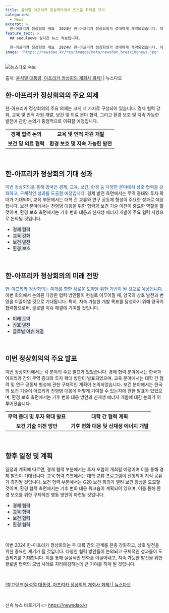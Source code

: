 ```yaml
---
title: 윤석열 아프리카 정상회의에서 뜨거운 화제를 모아
categories:
  - News
excerpt: >
  한-아프리카 정상회의 개요  2024년 한-아프리카 정상회의가 성대하게 개막되었습니다. 이 회의는 양 대륙 …
feature_text: >
  ## seoulnews 실시간 뉴스 속보입니다.

  한-아프리카 정상회의 개요  2024년 한-아프리카 정상회의가 성대하게 개막되었습니다. 이 회의는 양 대륙 …
image: 'https://newsdao.kr/res/images/meta/newsdao_breakingnews.jpg'
---
```


![뉴스다오 속보](https://newsdao.kr/res/images/meta/newsdao_breakingnews.jpg)

<p>출처: <a href="https://newsdao.kr/4060" rel="dofollow">윤석열 대통령, 아프리카 정상회의 개회사 화제!</a> | 뉴스다오</p>

<h2 data-ke-size="size26">한-아프리카 정상회의의 주요 의제</h2>
<p data-ke-size="size16">한-아프리카 정상회의의 주요 의제는 크게 네 가지로 구성되어 있습니다. 경제 협력 강화, 교육 및 인적 자원 개발, 보건 및 의료 분야 협력, 그리고 환경 보호 및 지속 가능한 발전에 관한 논의가 중점적으로 이뤄질 예정입니다.</p>
<table>
  <tr>
    <td style="text-align: center; height: 17px;"><b>경제 협력 논의</b></td>
    <td style="text-align: center; height: 17px;"><b>교육 및 인적 자원 개발</b></td>
  </tr>
  <tr>
    <td style="text-align: center; height: 17px;"><b>보건 및 의료 협력</b></td>
    <td style="text-align: center; height: 17px;"><b>환경 보호 및 지속 가능한 발전</b></td>
  </tr>
</table>
<p data-ke-size="size16">&nbsp;</p>

<h2 data-ke-size="size26">한-아프리카 정상회의 기대 성과</h2>
<p data-ke-size="size16"><span style="color: #1a5490;">이번 정상회의를 통해 양국은 경제, 교육, 보건, 환경 등 다양한 분야에서 상호 협력을 강화하고, 구체적인 성과를 도출할 예정입니다.</span> 경제 발전 측면에서는 무역 증대와 투자 확대가 기대되며, 교육 부문에서는 대학 간 교류와 연구 공동체 형성이 주요한 성과로 예상됩니다. 보건 분야에서는 전염병 대응을 위한 협력과 보건 기술 이전이 중요한 역할을 할 것이며, 환경 보호 측면에서는 기후 변화 대응과 신재생 에너지 개발이 주요 협력 사항으로 논의될 것입니다.</p>
<ul>
  <li><span style="background-color: #21538527;">경제 협력</span></li>
  <li><span style="background-color: #21538527;">교육 강화</span></li>
  <li><span style="background-color: #21538527;">보건 발전</span></li>
  <li><span style="background-color: #21538527;">환경 보호</span></li>
</ul>
<p data-ke-size="size16">&nbsp;</p>

<h2 data-ke-size="size26">한-아프리카 정상회의의 미래 전망</h2>
<p data-ke-size="size16"><span style="color: #1a5490;">한-아프리카 정상회의는 미래를 향한 새로운 도약을 위한 기반이 될 것으로 예상됩니다.</span> 이번 회의에서 논의된 다양한 협력 방안들이 현실로 이루어질 때, 양국의 상호 발전과 번영을 이끌어낼 것으로 기대됩니다. 특히, 지속 가능한 개발 목표를 달성하기 위해 양국이 협력함으로써, 글로벌 이슈 해결에 기여할 것입니다.</p>
<ul>
  <li><span style="background-color: #21538527;">미래 도약</span></li>
  <li><span style="background-color: #21538527;">상호 발전</span></li>
  <li><span style="background-color: #21538527;">글로벌 이슈 해결</span></li>
</ul>
<p data-ke-size="size16">&nbsp;</p>

<h2 data-ke-size="size26">이번 정상회의의 주요 발표</h2>
<p data-ke-size="size16">이번 정상회의에서는 각 분야의 주요 발표가 있었습니다. 경제 협력 분야에서는 한국과 아프리카 간의 무역 증대와 투자 확대 방안이 발표되었으며, 교육 분야에서는 대학 간 협력 및 연구 공동체 형성에 관한 구체적인 계획이 논의되었습니다. 보건 분야에서는 한국의 보건 기술이 아프리카 전염병 대응에 어떻게 기여할 수 있는지에 관한 발표가 있었으며, 환경 보호 측면에서는 기후 변화 대응 방안과 신재생 에너지 개발에 대한 논의가 이루어졌습니다.</p>
<table>
  <tr>
    <td style="text-align: center; height: 17px;"><b>무역 증대 및 투자 확대 발표</b></td>
    <td style="text-align: center; height: 17px;"><b>대학 간 협력 계획</b></td>
  </tr>
  <tr>
    <td style="text-align: center; height: 17px;"><b>보건 기술 이전 방안</b></td>
    <td style="text-align: center; height: 17px;"><b>기후 변화 대응 및 신재생 에너지 개발</b></td>
  </tr>
</table>
<p data-ke-size="size16">&nbsp;</p>

<h2 data-ke-size="size26">향후 일정 및 계획</h2>
<p data-ke-size="size16">일정과 계획에 따르면, 경제 협력 부분에서는 투자 포럼이 개최될 예정이며 이를 통해 경제 발전이 기대됩니다. 교육 협력 측면에서는 대학 교류 프로그램이 진행되어 지식 공유가 촉진될 것입니다. 보건 협력 부분에서는 G20 보건 회의가 열려 보건 향상을 도모할 것이며, 환경 협력 측면에서는 기후 변화 대응 워크숍이 계획되어 있으며, 이를 통해 환경 보호를 위한 구체적인 행동 방안이 마련될 것입니다.</p>
<ul>
  <li><span style="background-color: #21538527;">경제 협력</span></li>
  <li><span style="background-color: #21538527;">교육 협력</span></li>
  <li><span style="background-color: #21538527;">보건 협력</span></li>
  <li><span style="background-color: #21538527;">환경 협력</span></li>
</ul>
<p data-ke-size="size16">&nbsp;</p>

<p data-ke-size="size16">이번 2024 한-아프리카 정상회의는 두 대륙 간의 관계를 한층 강화하고, 상호 발전을 위한 중요한 계기가 될 것입니다. 다양한 협력 방안들이 논의되고 구체적인 성과들이 도출되기를 기대합니다. 이를 통해 실질적인 변화를 이끌어내고, 지속 가능한 발전을 위한 글로벌 협력의 모범 사례로 자리매김하는데 큰 기여를 하게 될 것입니다.</p>
<p data-ke-size="size16">&nbsp;</p>

<p data-ke-size="size16">[참고링크]<a href="https://newsdao.kr/4060">윤석열 대통령, 아프리카 정상회의 개회사 화제! | 뉴스다오</a></p>
<p data-ke-size="size16">&nbsp;</p> 

신속 뉴스 바로가기 👉 <a href="https://newsdao.kr" rel="dofollow">https://newsdao.kr</a>


